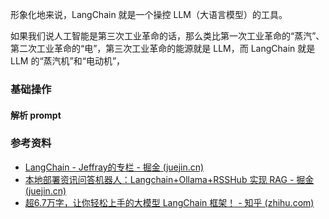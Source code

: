 形象化地来说，LangChain 就是一个操控 LLM（大语言模型）的工具。

如果我们说人工智能是第三次工业革命的话，那么类比第一次工业革命的“蒸汽”、第二次工业革命的“电”，第三次工业革命的能源就是 LLM，而 LangChain 就是 LLM 的“蒸汽机”和“电动机”，

### 基础操作

#### 解析 prompt


### 参考资料

- [LangChain - Jeffray的专栏 - 掘金 (juejin.cn)](https://juejin.cn/column/7341235774904696841)
- [本地部署资讯问答机器人：Langchain+Ollama+RSSHub 实现 RAG - 掘金 (juejin.cn)](https://juejin.cn/post/7359082665276440627?searchId=20240514211652FAC95FD04AE778314482#heading-10)
- [超6.7万字，让你轻松上手的大模型 LangChain 框架！ - 知乎 (zhihu.com)](https://zhuanlan.zhihu.com/p/688356073)